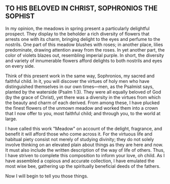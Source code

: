 ## TO HIS BELOVED IN CHRIST, SOPHRONIOS THE SOPHIST

In my opinion, the meadows in spring present a particularly delightful prospect. They display to the beholder a rich diversity of flowers that arrests one with its charm, bringing delight to the eyes and perfume to the nostrils. One part of this meadow blushes with roses; in another place, lilies predominate, drawing attention away from the roses. In yet another part, the color of violets blazes out, resembling imperial purple. In short, the diversity and variety of innumerable flowers afford delights to both nostrils and eyes on every side.

Think of this present work in the same way, Sophronios, my sacred and faithful child. In it, you will discover the virtues of holy men who have distinguished themselves in our own times—men, as the Psalmist says, planted by the waterside (Psalm 1:3). They were all equally beloved of God (by the grace of Christ), yet there was a diversity in the virtues from which the beauty and charm of each derived. From among these, I have plucked the finest flowers of the unmown meadow and worked them into a crown that I now offer to you, most faithful child; and through you, to the world at large. 

I have called this work "Meadow" on account of the delight, fragrance, and benefit it will afford those who come across it. For the virtuous life and habitual piety consist not merely of studying divinity; they do not solely involve thinking on an elevated plain about things as they are here and now. It must also include the written description of the way of life of others. Thus, I have striven to complete this composition to inform your love, oh child. As I have assembled a copious and accurate collection, I have emulated the most wise bee, gathering up the spiritually beneficial deeds of the fathers. 

Now I will begin to tell you those things. 

